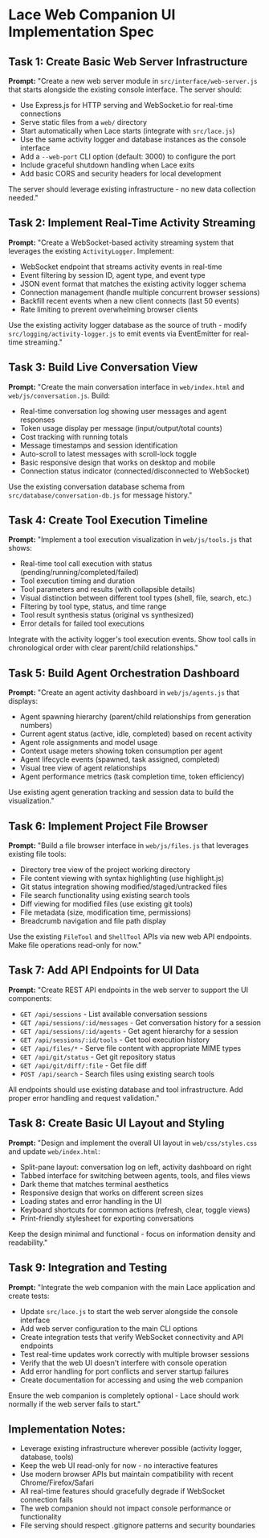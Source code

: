 # Lace Web Companion UI Implementation Spec

## Task 1: Create Basic Web Server Infrastructure
**Prompt:** "Create a new web server module in `src/interface/web-server.js` that starts alongside the existing console interface. The server should:
- Use Express.js for HTTP serving and WebSocket.io for real-time connections
- Serve static files from a `web/` directory 
- Start automatically when Lace starts (integrate with `src/lace.js`)
- Use the same activity logger and database instances as the console interface
- Add a `--web-port` CLI option (default: 3000) to configure the port
- Include graceful shutdown handling when Lace exits
- Add basic CORS and security headers for local development

The server should leverage existing infrastructure - no new data collection needed."

## Task 2: Implement Real-Time Activity Streaming
**Prompt:** "Create a WebSocket-based activity streaming system that leverages the existing `ActivityLogger`. Implement:
- WebSocket endpoint that streams activity events in real-time
- Event filtering by session ID, agent type, and event type
- JSON event format that matches the existing activity logger schema
- Connection management (handle multiple concurrent browser sessions)
- Backfill recent events when a new client connects (last 50 events)
- Rate limiting to prevent overwhelming browser clients

Use the existing activity logger database as the source of truth - modify `src/logging/activity-logger.js` to emit events via EventEmitter for real-time streaming."

## Task 3: Build Live Conversation View
**Prompt:** "Create the main conversation interface in `web/index.html` and `web/js/conversation.js`. Build:
- Real-time conversation log showing user messages and agent responses
- Token usage display per message (input/output/total counts)
- Cost tracking with running totals
- Message timestamps and session identification
- Auto-scroll to latest messages with scroll-lock toggle
- Basic responsive design that works on desktop and mobile
- Connection status indicator (connected/disconnected to WebSocket)

Use the existing conversation database schema from `src/database/conversation-db.js` for message history."

## Task 4: Create Tool Execution Timeline
**Prompt:** "Implement a tool execution visualization in `web/js/tools.js` that shows:
- Real-time tool call execution with status (pending/running/completed/failed)
- Tool execution timing and duration
- Tool parameters and results (with collapsible details)
- Visual distinction between different tool types (shell, file, search, etc.)
- Filtering by tool type, status, and time range
- Tool result synthesis status (original vs synthesized)
- Error details for failed tool executions

Integrate with the activity logger's tool execution events. Show tool calls in chronological order with clear parent/child relationships."

## Task 5: Build Agent Orchestration Dashboard
**Prompt:** "Create an agent activity dashboard in `web/js/agents.js` that displays:
- Agent spawning hierarchy (parent/child relationships from generation numbers)
- Current agent status (active, idle, completed) based on recent activity
- Agent role assignments and model usage
- Context usage meters showing token consumption per agent
- Agent lifecycle events (spawned, task assigned, completed)
- Visual tree view of agent relationships
- Agent performance metrics (task completion time, token efficiency)

Use existing agent generation tracking and session data to build the visualization."

## Task 6: Implement Project File Browser
**Prompt:** "Build a file browser interface in `web/js/files.js` that leverages existing file tools:
- Directory tree view of the project working directory
- File content viewing with syntax highlighting (use highlight.js)
- Git status integration showing modified/staged/untracked files
- File search functionality using existing search tools
- Diff viewing for modified files (use existing git tools)
- File metadata (size, modification time, permissions)
- Breadcrumb navigation and file path display

Use the existing `FileTool` and `ShellTool` APIs via new web API endpoints. Make file operations read-only for now."

## Task 7: Add API Endpoints for UI Data
**Prompt:** "Create REST API endpoints in the web server to support the UI components:
- `GET /api/sessions` - List available conversation sessions
- `GET /api/sessions/:id/messages` - Get conversation history for a session
- `GET /api/sessions/:id/agents` - Get agent hierarchy for a session  
- `GET /api/sessions/:id/tools` - Get tool execution history
- `GET /api/files/*` - Serve file content with appropriate MIME types
- `GET /api/git/status` - Get git repository status
- `GET /api/git/diff/:file` - Get file diff
- `POST /api/search` - Search files using existing search tools

All endpoints should use existing database and tool infrastructure. Add proper error handling and request validation."

## Task 8: Create Basic UI Layout and Styling
**Prompt:** "Design and implement the overall UI layout in `web/css/styles.css` and update `web/index.html`:
- Split-pane layout: conversation log on left, activity dashboard on right
- Tabbed interface for switching between agents, tools, and files views
- Dark theme that matches terminal aesthetics
- Responsive design that works on different screen sizes
- Loading states and error handling in the UI
- Keyboard shortcuts for common actions (refresh, clear, toggle views)
- Print-friendly stylesheet for exporting conversations

Keep the design minimal and functional - focus on information density and readability."

## Task 9: Integration and Testing
**Prompt:** "Integrate the web companion with the main Lace application and create tests:
- Update `src/lace.js` to start the web server alongside the console interface
- Add web server configuration to the main CLI options
- Create integration tests that verify WebSocket connectivity and API endpoints
- Test real-time updates work correctly with multiple browser sessions
- Verify that the web UI doesn't interfere with console operation
- Add error handling for port conflicts and server startup failures
- Create documentation for accessing and using the web companion

Ensure the web companion is completely optional - Lace should work normally if the web server fails to start."

## Implementation Notes:
- Leverage existing infrastructure wherever possible (activity logger, database, tools)
- Keep the web UI read-only for now - no interactive features
- Use modern browser APIs but maintain compatibility with recent Chrome/Firefox/Safari
- All real-time features should gracefully degrade if WebSocket connection fails
- The web companion should not impact console performance or functionality
- File serving should respect .gitignore patterns and security boundaries